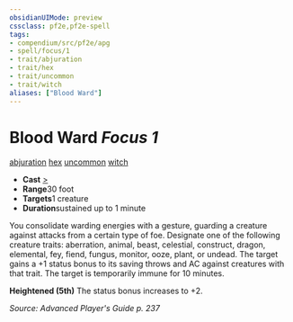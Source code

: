 ```yaml
---
obsidianUIMode: preview
cssclass: pf2e,pf2e-spell
tags:
- compendium/src/pf2e/apg
- spell/focus/1
- trait/abjuration
- trait/hex
- trait/uncommon
- trait/witch
aliases: ["Blood Ward"]
---
```

# Blood Ward *Focus 1*   
[abjuration](/rules/traits/abjuration.md)  [hex](/rules/traits/hex-apg.md)  [uncommon](/rules/traits/uncommon.md)  [witch](/rules/traits/witch-apg.md)  

- **Cast** [>](/rules/core-rulebook/chapter-9-playing-the-game.md#Actions "Single Action") 
- **Range**30 foot
- **Targets**1 creature
- **Duration**sustained up to 1 minute

You consolidate warding energies with a gesture, guarding a creature against attacks from a certain type of foe. Designate one of the following creature traits: aberration, animal, beast, celestial, construct, dragon, elemental, fey, fiend, fungus, monitor, ooze, plant, or undead. The target gains a +1 status bonus to its saving throws and AC against creatures with that trait. The target is temporarily immune for 10 minutes.

**Heightened (5th)** The status bonus increases to +2.

*Source: Advanced Player's Guide p. 237*